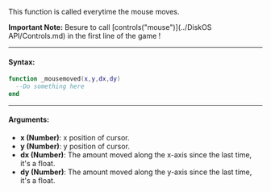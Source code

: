 This function is called everytime the mouse moves.

**Important Note:** Besure to call [controls("mouse")](../DiskOS API/Controls.md) in the first line of the game !

---

#### Syntax:
```lua
function _mousemoved(x,y,dx,dy)
  --Do something here
end
```

---

#### Arguments:

* **x (Number)**: x position of cursor.
* **y (Number)**: y position of cursor.
* **dx (Number)**: The amount moved along the x-axis since the last time, it's a float.
* **dy (Number)**: The amount moved along the y-axis since the last time, it's a float.
